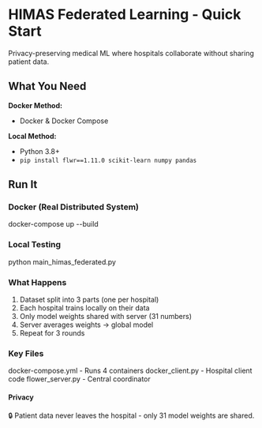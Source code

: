 # HIMAS Federated Learning - Quick Start

Privacy-preserving medical ML where hospitals collaborate without sharing patient data.

## What You Need

**Docker Method:**
- Docker & Docker Compose

**Local Method:**
- Python 3.8+
- `pip install flwr==1.11.0 scikit-learn numpy pandas`

## Run It

### Docker (Real Distributed System)

docker-compose up --build

### Local Testing

python main_himas_federated.py

### What Happens 
1. Dataset split into 3 parts (one per hospital)
2. Each hospital trains locally on their data
3. Only model weights shared with server (31 numbers)
4. Server averages weights → global model
5. Repeat for 3 rounds

### Key Files

docker-compose.yml - Runs 4 containers
docker_client.py - Hospital client code
flower_server.py - Central coordinator

#### Privacy
🔒 Patient data never leaves the hospital - only 31 model weights are shared.